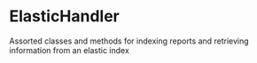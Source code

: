 # ElasticHandler
Assorted classes and methods for indexing reports and retrieving information from an elastic index
